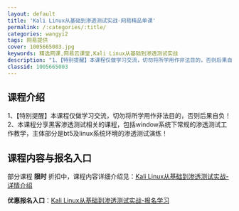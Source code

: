 ```yaml
---
layout: default
title: 'Kali Linux从基础到渗透测试实战-网易精品单课'
permalink: /:categories/:title/
categories: wangyi2
tags: 网易提供
cover: 1005665003.jpg
keywords: 精选网课,网易云课堂,Kali Linux从基础到渗透测试实战
description: "1、【特别提醒】本课程仅做学习交流，切勿将所学用作非法目的，否则后果自负！2、本课程分享黑客渗透测试相关的课程，包括window系统下常规的渗透测试工作教学，主体部分是bt5及linux系统"
classid: 1005665003
---
```


## 课程介绍

1、【特别提醒】本课程仅做学习交流，切勿将所学用作非法目的，否则后果自负！
2、本课程分享黑客渗透测试相关的课程，包括window系统下常规的渗透测试工作教学，主体部分是bt5及linux系统环境的渗透测试演练！

## 课程内容与报名入口

部分课程 **限时** 折扣中，课程内容详细介绍见：[Kali Linux从基础到渗透测试实战-详情介绍](https://study.163.com/course/introduction/1005665003.htm?share=1&shareId=1025206652&utm_campaign=share&utm_medium=iphoneShare&utm_source=&utm_u=1025206652)

**优惠报名入口**：[Kali Linux从基础到渗透测试实战-报名学习](https://study.163.com/course/introduction/1005665003.htm?share=1&shareId=1025206652&utm_campaign=share&utm_medium=iphoneShare&utm_source=&utm_u=1025206652)

